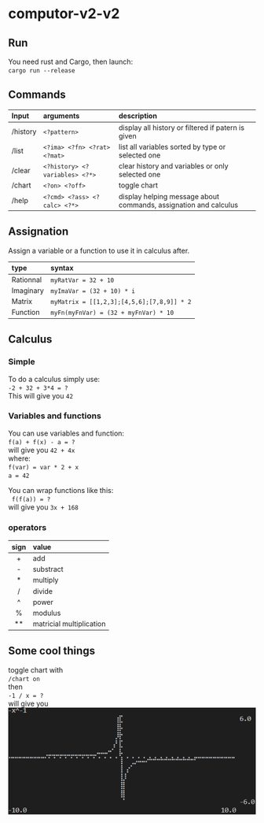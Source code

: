# computor-v2-v2

## Run
You need rust and Cargo, then launch:    
`cargo run --release`

## Commands

|Input|arguments|description|
|:-|:-|:-|
|/history|`<?pattern>`|display all history or filtered if patern is given|
|/list|`<?ima> <?fn> <?rat> <?mat>`|list all variables sorted by type or selected one|
|/clear|`<?history> <?variables> <?*>`|clear history and variables or only selected one|
|/chart|`<?on> <?off>`|toggle chart|
|/help|`<?cmd> <?ass> <?calc> <?*>`|display helping message about commands, assignation and calculus|

## Assignation
Assign a variable or a function to use it in calculus after.

|type|syntax|
|:-|:-|
|Rationnal|`myRatVar = 32 + 10`|
|Imaginary|`myImaVar = (32 + 10) * i`|
|Matrix|`myMatrix = [[1,2,3];[4,5,6];[7,8,9]] * 2`|
|Function|`myFn(myFnVar) = (32 + myFnVar) * 10`|

## Calculus
### Simple
To do a calculus simply use:   
`-2 + 32 + 3*4 = ?`   
This will give you `42`

### Variables and functions
You can use variables and function:   
`f(a) + f(x) - a = ?`    
will give you `42 + 4x`    
where:     
`f(var) = var * 2 + x`    
`a = 42`

You can wrap functions like this:    
` f(f(a)) = ?`    
will give you `3x + 168`

### operators

|sign|value|
|:-:|:-|
|+|add|
|-|substract|
|*|multiply|
|/|divide|
|^|power|
|%|modulus|
|**|matricial multiplication|

## Some cool things
toggle chart with     
`/chart on`     
then    
`-1 / x = ?`    
will give you   
![chart](chart.png)
